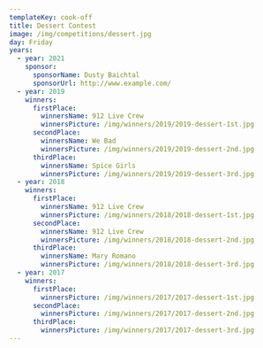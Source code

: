 ```yaml
---
templateKey: cook-off
title: Dessert Contest
image: /img/competitions/dessert.jpg
day: Friday
years:
  - year: 2021
    sponsor:
      sponsorName: Dusty Baichtal
      sponsorUrl: http://www.example.com/
  - year: 2019
    winners:
      firstPlace:
        winnersName: 912 Live Crew
        winnersPicture: /img/winners/2019/2019-dessert-1st.jpg
      secondPlace:
        winnersName: We Bad
        winnersPicture: /img/winners/2019/2019-dessert-2nd.jpg
      thirdPlace:
        winnersName: Spice Girls
        winnersPicture: /img/winners/2019/2019-dessert-3rd.jpg
  - year: 2018
    winners:
      firstPlace:
        winnersName: 912 Live Crew
        winnersPicture: /img/winners/2018/2018-dessert-1st.jpg
      secondPlace:
        winnersName: 912 Live Crew
        winnersPicture: /img/winners/2018/2018-dessert-2nd.jpg
      thirdPlace:
        winnersName: Mary Romano
        winnersPicture: /img/winners/2018/2018-dessert-3rd.jpg
  - year: 2017
    winners:
      firstPlace:
        winnersPicture: /img/winners/2017/2017-dessert-1st.jpg
      secondPlace:
        winnersPicture: /img/winners/2017/2017-dessert-2nd.jpg
      thirdPlace:
        winnersPicture: /img/winners/2017/2017-dessert-3rd.jpg
---
```

